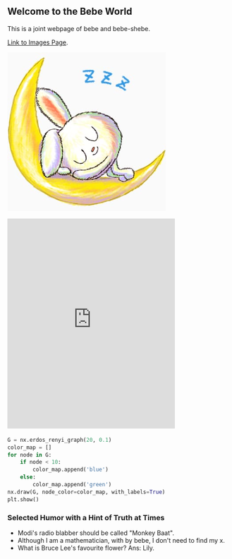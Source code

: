 ## Welcome to the Bebe World

This is a joint webpage of bebe and bebe-shebe.  

[Link to Images Page](./images.html).

 ![Image](sleepy.jpeg)
 
 <dl>
  <iframe src="https://www.facebook.com/plugins/video.php?href=https%3A%2F%2Fwww.facebook.com%2Fseerlight%2Fvideos%2F2758646667698539%2F&show_text=0&width=380" width="380" height="476" style="border:none;overflow:hidden" scrolling="no" frameborder="0" allowTransparency="true" allowFullScreen="true"></iframe>  
 </dl>


```python
G = nx.erdos_renyi_graph(20, 0.1)
color_map = []
for node in G:
    if node < 10:
        color_map.append('blue')
    else: 
        color_map.append('green')      
nx.draw(G, node_color=color_map, with_labels=True)
plt.show()
```
### Selected Humor with a Hint of Truth at Times
* Modi's radio blabber should be called "Monkey Baat".
* Although I am a mathematician, with by bebe, I don't need to find my x.  
* What is Bruce Lee's favourite flower? Ans: Lily.  
